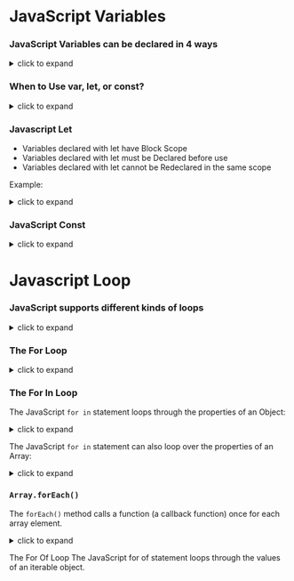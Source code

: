 # JavaScript Variables

### JavaScript Variables can be declared in 4 ways

<details>
  <summary>click to expand</summary>

- Automatically
- Using var
- Using let
- Using const
</details>

### When to Use var, let, or const?

<details>
  <summary>click to expand</summary>

- Always declare variables
- Always use const if the value should not be changed
- Always use const if the type should not be changed (Arrays and Objects)
- Only use let if you can't use const
- Only use var if you MUST support old browsers.
</details>

### Javascript Let

- Variables declared with let have Block Scope
- Variables declared with let must be Declared before use
- Variables declared with let cannot be Redeclared in the same scope

Example:

<details>
  <summary>click to expand</summary>

  ```javascript
  {
    let x = 2;
  }
  // x can NOT be used here
  ```

  ```javascript
  {
    var x = 2;
  }
  // x CAN be used here
  ```

  ```javascript
  // You can not accidentally redeclare a variable declared with let.
  let x = "John Doe";
  let x = 0; // [X]
  ```

  ```javascript
  // Variables defined with var can be redeclared.
  var x = "John Doe";
  var x = 0; // [V]
  ```
</details>

### JavaScript Const

<details>
  <summary>click to expand</summary>

- Variables defined with const cannot be Redeclared
- Variables defined with const cannot be Reassigned
- Variables defined with const have Block Scope
</details>

# Javascript Loop

### JavaScript supports different kinds of loops

<details>
  <summary>click to expand</summary>

- `for` - loops through a block of code a number of times
- `for/in` - loops through the properties of an object
- `for/of` - loops through the values of an iterable object
- `while` - loops through a block of code while a specified condition is true
- `do/while` - also loops through a block of code while a specified condition is true

</details>

### The For Loop

<details>
  <summary>click to expand</summary>

The for statement creates a loop with 3 optional expressions:

  ```javascript
  for (expression 1; expression 2; expression 3) {
    // code block to be executed
  }
  ```

  ```javascript
  for (let i = 0; i < 5; i++) {
    text += "The number is " + i + "<br>";
  }
  //The number is 0
  //The number is 1
  //The number is 2
  //The number is 3
  //The number is 4

  const cars = ["BMW", "Volvo", "Saab", "Ford"];
  let i, len, text;
  for (let i = 0, len = cars.length, text = ""; i < len; i++) {
    text += cars[i] + "<br>";
  }
  //BMW
  //Volvo
  //Saab
  //Ford
  ```

</details>

### The For In Loop

The JavaScript `for in` statement loops through the properties of an Object:

<details>
  <summary>click to expand</summary>

  ```javascript
  for (key in object) {
    // code block to be executed
  }
  ```

  ```javascript
  const person = {fname:"John", lname:"Doe", age:25};
  
  let text = "";
  for (let x in person) {
    text += person[x] + " ";
  }
  //John Doe 25
  ```
</details>

The JavaScript `for in` statement can also loop over the properties of an Array:

<details>
  <summary>click to expand</summary>

  ```javascript
  for (variable in array) {
    // code block to be executed
  }
  ```

  ```javascript
  const numbers = [45, 4, 9, 16, 25];
  let txt = "";
  for (let x in numbers) {
    txt += numbers[x] + "<br>"; 
  }
  //45
  //4
  //9
  //16
  //25
  ```
</details>

### `Array.forEach()`

The `forEach()` method calls a function (a callback function) once for each array element.

<details>
  <summary>click to expand</summary>

  ```javascript
  const numbers = [45, 4, 9, 16, 25];
  let txt = "";
  numbers.forEach(myFunction);
  function myFunction(value, index, array) {
    txt += value + "<br>"; 
  }
  ```
</details>

The For Of Loop
The JavaScript for of statement loops through the values of an iterable object.
